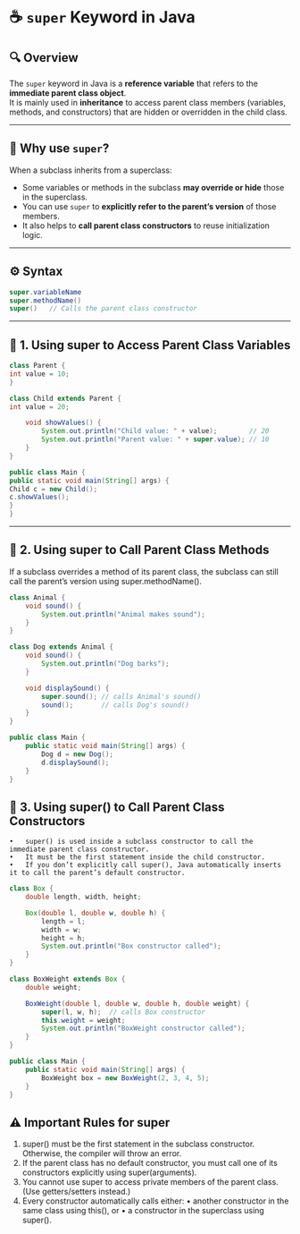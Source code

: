 # ☕ `super` Keyword in Java

## 🔍 Overview
The `super` keyword in Java is a **reference variable** that refers to the **immediate parent class object**.  
It is mainly used in **inheritance** to access parent class members (variables, methods, and constructors) that are hidden or overridden in the child class.

---

## 🧠 Why use `super`?

When a subclass inherits from a superclass:
- Some variables or methods in the subclass **may override or hide** those in the superclass.
- You can use `super` to **explicitly refer to the parent’s version** of those members.
- It also helps to **call parent class constructors** to reuse initialization logic.

---

## ⚙️ Syntax
```java
super.variableName
super.methodName()
super()   // Calls the parent class constructor
```
---
## 🧩 1. Using super to Access Parent Class Variables
```java 
class Parent {
int value = 10;
}

class Child extends Parent {
int value = 20;

    void showValues() {
        System.out.println("Child value: " + value);        // 20
        System.out.println("Parent value: " + super.value); // 10
    }
}

public class Main {
public static void main(String[] args) {
Child c = new Child();
c.showValues();
}
}
```

---
## 🧩 2. Using super to Call Parent Class Methods

If a subclass overrides a method of its parent class,
the subclass can still call the parent’s version using super.methodName().

```java 
class Animal {
    void sound() {
        System.out.println("Animal makes sound");
    }
}

class Dog extends Animal {
    void sound() {
        System.out.println("Dog barks");
    }

    void displaySound() {
        super.sound(); // calls Animal's sound()
        sound();       // calls Dog's sound()
    }
}

public class Main {
    public static void main(String[] args) {
        Dog d = new Dog();
        d.displaySound();
    }
}

```

## 🧩 3. Using super() to Call Parent Class Constructors
	•	super() is used inside a subclass constructor to call the immediate parent class constructor.
	•	It must be the first statement inside the child constructor.
	•	If you don’t explicitly call super(), Java automatically inserts it to call the parent’s default constructor.
```java 
class Box {
    double length, width, height;

    Box(double l, double w, double h) {
        length = l;
        width = w;
        height = h;
        System.out.println("Box constructor called");
    }
}

class BoxWeight extends Box {
    double weight;

    BoxWeight(double l, double w, double h, double weight) {
        super(l, w, h);  // calls Box constructor
        this.weight = weight;
        System.out.println("BoxWeight constructor called");
    }
}

public class Main {
    public static void main(String[] args) {
        BoxWeight box = new BoxWeight(2, 3, 4, 5);
    }
}
```

## ⚠️ Important Rules for super
1.	super() must be the first statement in the subclass constructor.
Otherwise, the compiler will throw an error.
2.	If the parent class has no default constructor,
you must call one of its constructors explicitly using super(arguments).
3.	You cannot use super to access private members of the parent class.
(Use getters/setters instead.)
4.	Every constructor automatically calls either:
•	another constructor in the same class using this(), or
•	a constructor in the superclass using super().